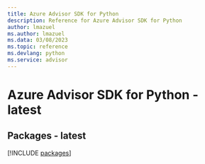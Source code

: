 ```yaml
---
title: Azure Advisor SDK for Python
description: Reference for Azure Advisor SDK for Python
author: lmazuel
ms.author: lmazuel
ms.data: 03/08/2023
ms.topic: reference
ms.devlang: python
ms.service: advisor
---
```

# Azure Advisor SDK for Python - latest
## Packages - latest
[!INCLUDE [packages](advisor-index.md)]